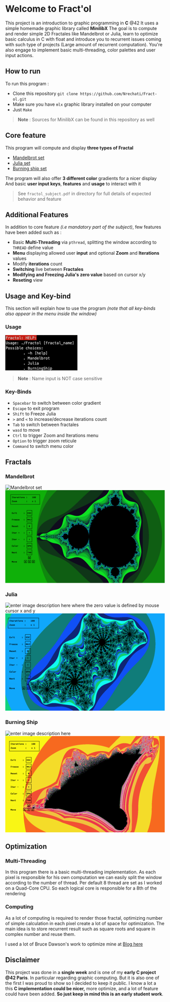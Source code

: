 # Welcome to Fract'ol

This project is an introduction to graphic programming in **C** @42 
It uses a simple homemade graphic library called **MinilibX**
The goal is to compute and render simple 2D Fractales like Mandelbrot or Julia, learn to optimize basic calculus in C with float and introduce you to recurrent issues coming with such type of projects (Large amount of recurrent computation). You're also engage to implement basic multi-threading, color palettes and user input actions.

## How to run

To run this program :

- Clone this repository  `git clone https://github.com/Nrechati/Fract-ol.git`
- Make sure you have `mlx` graphic library installed on your computer
- Just `Make`
>**Note** : Sources for MinilibX can be found in this repository as well

## Core feature

This program will compute and display **three types of Fractal** 

-  [Mandelbrot set](https://fr.wikipedia.org/wiki/Ensemble_de_Mandelbrot)
- [Julia set](https://fr.wikipedia.org/wiki/Ensemble_de_Julia)
- [Burning ship set](https://fr.wikipedia.org/wiki/Fractale_burning_ship)

The program will also offer **3 different color** gradients for a nicer display 
And basic **user input keys**, **features** and **usage** to interact with it

> See `fractol_subject.pdf` in directory for full details of expected behavior and feature

## Additional Features

In addition to core feature *(i.e mandatory part of the subject)*, few features have been added such as :

- Basic **Multi-Threading** via `pthread`,  splitting the window according to `THREAD` define value 
- **Menu** displaying allowed user **input**  and optional **Zoom** and **Iterations** values
-  Modify **iterations** count
- **Switching** live between **Fractales**
- **Modifying and Freezing Julia's zero value** based on cursor x/y
- **Reseting** view

## Usage and Key-bind

This section will explain how to use the program *(note that all key-binds also appear in the menu inside the window)*

### Usage
![Usage](./Ressources/Screenshot/usage.png)
> **Note** : Name input is NOT case sensitive

### Key-Binds

- `Spacebar` to switch between color gradient
- `Escape` to exit program
- `Shift` to Freeze Julia
- `>` and `<` to increase/decrease iterations count
- `Tab` to switch between fractales
- `wasd` to move
- `Ctrl` to trigger Zoom and Iterations menu
- `Option` to trigger zoom reticule
- `Command` to switch menu color 

## Fractals

### Mandelbrot

![Mandelbrot set](https://wikimedia.org/api/rest_v1/media/math/render/svg/cdc91da4c99377dd51c6178f427ec0892bbb5591)
 ![Mandelbrot](./Ressources/Screenshot/Mandelbrot.png)

### Julia

![enter image description here](https://wikimedia.org/api/rest_v1/media/math/render/svg/ec33939f7980d95a8a6ab30a7f9c672f02a69c5d)
where the zero value is defined by mouse cursor x and y
![Julia](./Ressources/Screenshot/Julia.png)

### Burning Ship
![enter image description here](https://wikimedia.org/api/rest_v1/media/math/render/svg/c163d06790d201f33305e5eae47b523a6c8b1e33)
![Burning Ship](./Ressources/Screenshot/Burning_ship.png)

## Optimization

### Multi-Threading
In this program there is a basic multi-threading implementation. As each pixel is responsible for his own computation we can easily split the window according to the number of thread. Per default 8 thread are set as I worked on a Quad-Core CPU. So each logical core is responsible for a 8th of the rendering

### Computing
As a lot of computing is required to render those fractal, optimizing number of simple calculation in each pixel create a lot of space for optimization. The main idea is to store recurrent result such as square roots and square in complex number and reuse them.

I used a lot of Bruce Dawson's work to optimize mine at [Blog here](https://randomascii.wordpress.com/2011/08/13/faster-fractals-through-algebra/)

## Disclaimer

This project was done in a **single week** and is one of my **early C project @42 Paris**. In particular regarding graphic computing. But it is also one of the first I was proud to show so I decided to keep it public. I know a lot a this **C implementation could be nicer,** more optimize, and a lot of feature could have been added. **So just keep in mind this is an early student work**.
